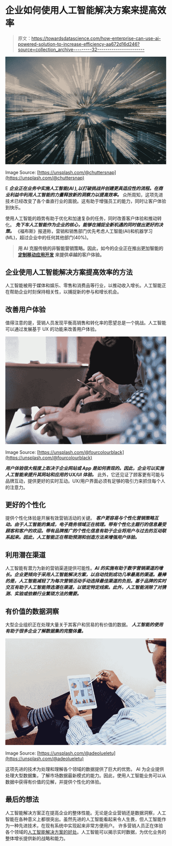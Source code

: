 # 企业如何使用人工智能解决方案来提高效率

> 原文：<https://towardsdatascience.com/how-enterprise-can-use-ai-powered-solution-to-increase-efficiency-aa672d16d246?source=collection_archive---------32----------------------->

![](img/2fde5de992f5867193027cff71b03319.png)

Image Source: [https://unsplash.com/@chuttersnap](https://unsplash.com/@chuttersnap)

E ***企业正在业务中实施人工智能(AI ),以打破挑战并创建更具适应性的流程。在商业利益中利用人工智能的力量释放新的洞察力以提高效率。*** 众所周知，这项先进技术已经改变了各个垂直行业的面貌。这有助于增强员工的能力，同时让客户体验到快乐。

使用人工智能的趋势有助于优化和加速复杂的任务，同时改善客户体验和推动转化。 ***免下车人工智能作为企业的核心，能够在捕捉全新机遇的同时做出更好的决策。*** 《福布斯》报道称，营销和销售部门优先考虑人工智能(AI)和机器学习(ML)，超过企业中的任何其他部门(40%)。

> **用 AI 克服传统的非智能营销策略。因此，如今的企业正在推出更加智能的** [**定制移动应用开发**](https://www.quytech.com/mobile-application-development.php) **来提供卓越的客户体验。**

## **企业使用人工智能解决方案提高效率的方法**

人工智能被用于媒体和娱乐、零售和消费品等行业，以推动收入增长。人工智能正在帮助企业时刻保持相关性，以捕捉新的参与和增长机会。

## **改善用户体验**

值得注意的是，营销人员发现平衡高销售和转化率的愿望总是一个挑战。人工智能可以通过发展基于 UX 的功能来改善用户体验。

![](img/961522307230076aca5715bf2c5b07c7.png)

Image Source: [https://unsplash.com/@fourcolourblack](https://unsplash.com/@fourcolourblack)

***用户体验很大程度上取决于企业网站或 App 是如何表现的。因此，企业可以实施人工智能来提升其网站和应用的 UX/UI 体验。*** 此外，它还见证了顾客更有可能与品牌互动，提供更好的实时互动。UX/用户界面必须有足够的吸引力来抓住每个人的注意力。

## **更好的个性化**

提供个性化体验是开展有效营销活动的关键。 ***客户更容易与个性化营销策略互动。由于人工智能的集成，电子商务领域正在梳理。带有个性化主题行的信息最受顾客和客户的欢迎。带有品牌推广的个性化信息有助于企业将用户与过去的互动联系起来。因此，人工智能正在帮助预测和创造方法来增强用户体验。***

## **利用潜在渠道**

人工智能有潜力为新的营销渠道提供可能性。***AI 的实施有助于数字营销渠道的增长。企业更倾向于采用人工智能解决方案，以自动找到成功几率最高的渠道。最棒的是，人工智能减轻了为每次营销活动手动选择最佳渠道的负担。基于品牌的实时交互有助于人工智能筛选潜在渠道，以锁定特定线索。此外，人工智能消除了对猜测、实验或依赖行业繁琐方法的需要。***

## **有价值的数据洞察**

大型企业组织正在处理大量关于其客户和贸易的有价值的数据。 ***人工智能的使用有助于很多企业了解数据集的完整体量。***

![](img/08a9a0205c431d3d9bd7862ff26ba841.png)

Image Source: [https://unsplash.com/@adeolueletu](https://unsplash.com/@adeolueletu)

这项先进的技术为处理和理解各个领域的数据提供了巨大的优势。 AI 为企业提供处理大型数据集，了解市场数据最新模式的能力。因此，使用人工智能业务可以从数据中获得有价值的见解，并提供个性化的体验。

## **最后的想法**

人工智能解决方案正在提高企业的整体性能。无论是企业营销还是数据洞察，人工智能在各种意义上都很突出。虽然先进的人工智能看起来令人生畏，但人工智能作为一种先进技术，在现有系统中实现起来非常方便用户。 许多营销人员正在体验各个领域的[人工智能解决方案的好处](https://www.quytech.com/ai-development-company.php)。人工智能可以揭示实时数据，为优化业务的整体增长提供新的战略和能力。